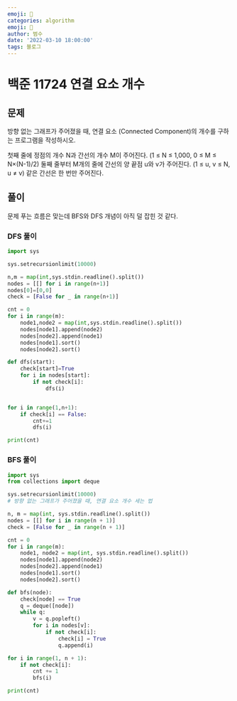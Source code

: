 ```yaml
---
emoji: 🏃
categories: algorithm
emoji: 🏃
author: 범수
date: '2022-03-10 18:00:00'
tags: 블로그
---
```

<!-- 
튜토리얼, 하우 투 가이드, 설명 ,레퍼런스 
https://documentation.divio.com/tutorials/
-->

# 백준 11724 연결 요소 개수

## 문제 

방향 없는 그래프가 주어졌을 때, 연결 요소 (Connected Component)의 개수를 구하는 프로그램을 작성하시오.

첫째 줄에 정점의 개수 N과 간선의 개수 M이 주어진다. (1 ≤ N ≤ 1,000, 0 ≤ M ≤ N×(N-1)/2) 둘째 줄부터 M개의 줄에 간선의 양 끝점 u와 v가 주어진다. (1 ≤ u, v ≤ N, u ≠ v) 같은 간선은 한 번만 주어진다.

## 풀이

문제 푸는 흐름은 맞는데 BFS와 DFS 개념이 아직 덜 잡힌 것 같다.

### DFS 풀이

```python
import sys

sys.setrecursionlimit(10000)

n,m = map(int,sys.stdin.readline().split())
nodes = [[] for i in range(n+1)]
nodes[0]=[0,0]
check = [False for _ in range(n+1)]

cnt = 0
for i in range(m):
    node1,node2 = map(int,sys.stdin.readline().split())
    nodes[node1].append(node2)
    nodes[node2].append(node1)
    nodes[node1].sort()
    nodes[node2].sort()

def dfs(start):
    check[start]=True
    for i in nodes[start]:
        if not check[i]:
            dfs(i)


for i in range(1,n+1):
    if check[i] == False:
        cnt+=1
        dfs(i)

print(cnt)
```

### BFS 풀이

```PYTHON
import sys
from collections import deque

sys.setrecursionlimit(10000)
# 방향 없는 그래프가 주어졌을 때, 연결 요소 개수 세는 법

n, m = map(int, sys.stdin.readline().split())
nodes = [[] for i in range(n + 1)]
check = [False for _ in range(n + 1)]

cnt = 0
for i in range(m):
    node1, node2 = map(int, sys.stdin.readline().split())
    nodes[node1].append(node2)
    nodes[node2].append(node1)
    nodes[node1].sort()
    nodes[node2].sort()

def bfs(node):
    check[node] == True
    q = deque([node])
    while q:
        v = q.popleft()
        for i in nodes[v]:
            if not check[i]:
                check[i] = True
                q.append(i)

for i in range(1, n + 1):
    if not check[i]:
        cnt += 1
        bfs(i)

print(cnt)

```